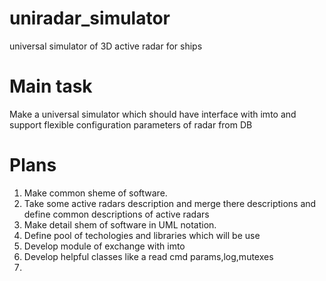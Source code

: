 uniradar_simulator
==================

universal simulator of 3D active radar for ships

Main task
==================

Make a universal simulator which should have interface with imto and support flexible configuration parameters of radar from DB  

Plans
==================
1) Make common sheme of software.
2) Take some active radars description and merge there descriptions and define common descriptions of active radars
3) Make detail shem of software in UML notation.
4) Define pool of techologies and libraries which will be use
5) Develop module of exchange with imto
6) Develop helpful classes like a read cmd params,log,mutexes
7)

